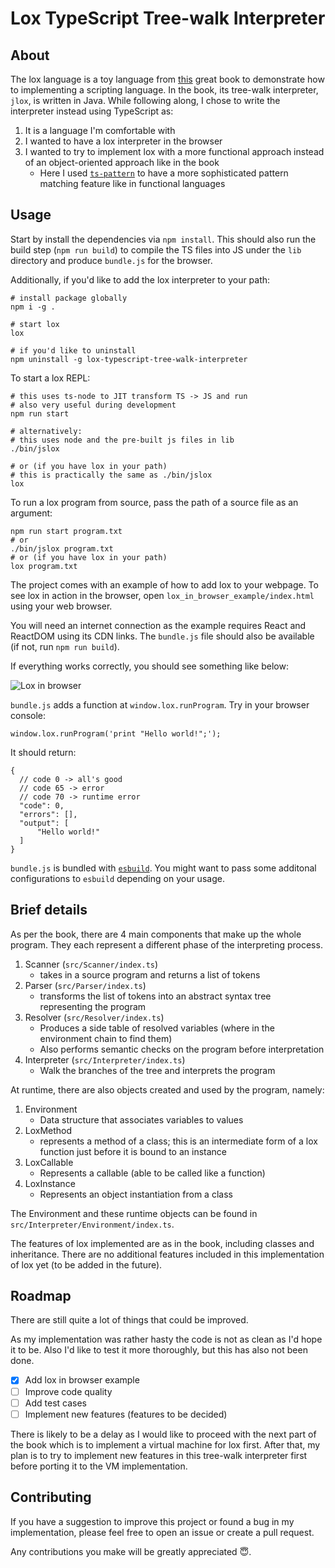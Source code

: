 
# Lox TypeScript Tree-walk Interpreter

## About
The lox language is a toy language from [this](https://craftinginterpreters.com/) great book to demonstrate how to implementing a scripting language. In the book, its tree-walk interpreter, `jlox`, is written in Java. While following along, I chose to write the interpreter instead using TypeScript as:
1. It is a language I'm comfortable with
2. I wanted to have a lox interpreter in the browser
3. I wanted to try to implement lox with a more functional approach instead of an object-oriented approach like in the book
	- Here I used [`ts-pattern`](https://github.com/gvergnaud/ts-pattern) to have a more sophisticated pattern matching feature like in functional languages

## Usage
Start by install the dependencies via `npm install`. This should also run the build step (`npm run build`) to compile the TS files into JS under the `lib` directory and produce `bundle.js` for the browser.

Additionally, if you'd like to add the lox interpreter to your path:
```
# install package globally
npm i -g .

# start lox
lox

# if you'd like to uninstall
npm uninstall -g lox-typescript-tree-walk-interpreter
```

To start a lox REPL:
```
# this uses ts-node to JIT transform TS -> JS and run
# also very useful during development
npm run start

# alternatively:
# this uses node and the pre-built js files in lib
./bin/jslox

# or (if you have lox in your path)
# this is practically the same as ./bin/jslox
lox
```

To run a lox program from source, pass the path of a source file as an argument:

```
npm run start program.txt
# or
./bin/jslox program.txt
# or (if you have lox in your path)
lox program.txt
```

The project comes with an example of how to add lox to your webpage. To see lox in action in the browser, open `lox_in_browser_example/index.html` using your web browser. 

You will need an internet connection as the example requires React and ReactDOM using its CDN links. The `bundle.js` file should also be available (if not, run `npm run build`).

If everything works correctly, you should see something like below:

![Lox in browser](./lox_in_browser_example/lox-in-browser.gif)

`bundle.js` adds a function at `window.lox.runProgram`. Try in your browser console:

```
window.lox.runProgram('print "Hello world!";');
```

It should return:

```
{
  // code 0 -> all's good
  // code 65 -> error
  // code 70 -> runtime error
  "code": 0,
  "errors": [],
  "output": [
      "Hello world!"
  ]
}
```

`bundle.js` is bundled with [`esbuild`](https://esbuild.github.io/). You might want to pass some additonal configurations to `esbuild` depending on your usage.

## Brief details
As per the book, there are 4 main components that make up the whole program. They each represent a different phase of the interpreting process.
1. Scanner (`src/Scanner/index.ts`)
	- takes in a source program and returns a list of tokens
2. Parser (`src/Parser/index.ts`)
	- transforms the list of tokens into an abstract syntax tree representing the program
3. Resolver (`src/Resolver/index.ts`)
	- Produces a side table of resolved variables (where in the environment chain to find them)
	- Also performs semantic checks on the program before interpretation
4. Interpreter (`src/Interpreter/index.ts`)
	- Walk the branches of the tree and interprets the program

At runtime, there are also objects created and used by the program, namely:
1. Environment
	- Data structure that associates variables to values
2. LoxMethod
	- represents a method of a class; this is an intermediate form of a lox function just before it is bound to an instance
3. LoxCallable
	- Represents a callable (able to be called like a function)
4. LoxInstance
	- Represents an object instantiation from a class

The Environment and these runtime objects can be found in `src/Interpreter/Environment/index.ts`.

The features of lox implemented are as in the book, including classes and inheritance. There are no additional features included in this implementation of lox yet (to be added in the future).

## Roadmap

There are still quite a lot of things that could be improved.

As my implementation was rather hasty the code is not as clean as I'd hope it to be. Also I'd like to test it more thoroughly, but this has also not been done.

- [x] Add lox in browser example
- [ ] Improve code quality
- [ ] Add test cases
- [ ] Implement new features (features to be decided)

There is likely to be a delay as I would like to proceed with the next part of the book which is to implement a virtual machine for lox first. After that, my plan is to try to implement new features in this tree-walk interpreter first before porting it to the VM implementation.

## Contributing

If you have a suggestion to improve this project or found a bug in my implementation, please feel free to open an issue or create a pull request.

Any contributions you make will be greatly appreciated :innocent:.
